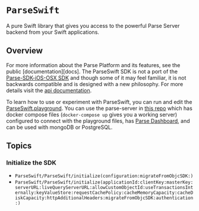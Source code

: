 # ``ParseSwift``
A pure Swift library that gives you access to the powerful Parse Server backend from your Swift applications.

## Overview
For more information about the Parse Platform and its features, see the public [documentation][docs]. The ParseSwift SDK is not a port of the [Parse-SDK-iOS-OSX SDK](https://github.com/parse-community/Parse-SDK-iOS-OSX) and though some of it may feel familiar, it is not backwards compatible and is designed with a new philosophy. For more details visit the [api documentation](http://parseplatform.org/Parse-Swift/api/).

To learn how to use or experiment with ParseSwift, you can run and edit the [ParseSwift.playground](https://github.com/parse-community/Parse-Swift/tree/main/ParseSwift.playground/Pages). You can use the parse-server in [this repo](https://github.com/netreconlab/parse-hipaa/tree/parse-swift) which has docker compose files (`docker-compose up` gives you a working server) configured to connect with the playground files, has [Parse Dashboard](https://github.com/parse-community/parse-dashboard), and can be used with mongoDB or PostgreSQL.

## Topics

### Initialize the SDK

- ``ParseSwift/ParseSwift/initialize(configuration:migrateFromObjcSDK:)``
- ``ParseSwift/ParseSwift/initialize(applicationId:clientKey:masterKey:serverURL:liveQueryServerURL:allowCustomObjectId:useTransactionsInternally:keyValueStore:requestCachePolicy:cacheMemoryCapacity:cacheDiskCapacity:httpAdditionalHeaders:migrateFromObjcSDK:authentication:)``

